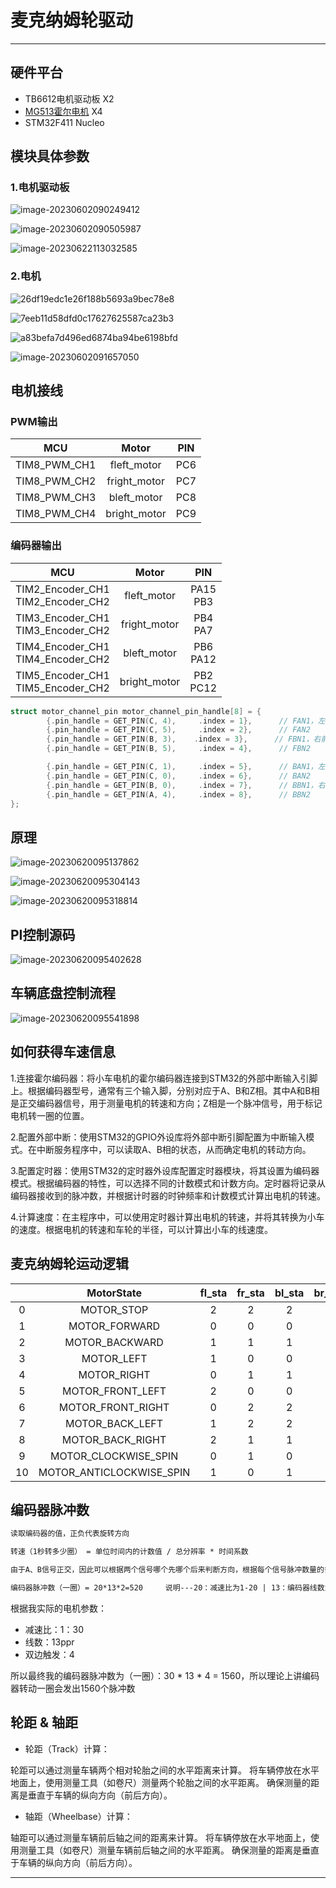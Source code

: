 # 麦克纳姆轮驱动

---

## 硬件平台

* TB6612电机驱动板 X2
* [MG513霍尔电机](https://m.tb.cn/h.UD7tDLJ?tk=tviCdpFKvkb) X4
* STM32F411 Nucleo

## 模块具体参数

### 1.电机驱动板

![image-20230602090249412](https://cdn.jsdelivr.net/gh/kurisaW/picbed/img2023/202306020902495.png)

![image-20230602090505987](https://cdn.jsdelivr.net/gh/kurisaW/picbed/img2023/202306020905075.png)

![image-20230622113032585](https://cdn.jsdelivr.net/gh/kurisaW/picbed/img2023/202306221130963.png)

### 2.电机

![26df19edc1e26f188b5693a9bec78e8](https://cdn.jsdelivr.net/gh/kurisaW/picbed/img2023/202306221830753.jpg)

![7eeb11d58dfd0c17627625587ca23b3](https://cdn.jsdelivr.net/gh/kurisaW/picbed/img2023/202306221831284.jpg)

![a83befa7d496ed6874ba94be6198bfd](https://cdn.jsdelivr.net/gh/kurisaW/picbed/img2023/202306221831620.jpg)

![image-20230602091657050](https://cdn.jsdelivr.net/gh/kurisaW/picbed/img2023/202306020916107.png)

## 电机接线

### PWM输出

|     MCU      |    Motor     | PIN  |
| :----------: | :----------: | :--: |
| TIM8_PWM_CH1 | fleft_motor  | PC6  |
| TIM8_PWM_CH2 | fright_motor | PC7  |
| TIM8_PWM_CH3 | bleft_motor  | PC8  |
| TIM8_PWM_CH4 | bright_motor | PC9  |

### 编码器输出

|                  MCU                   |    Motor     |      PIN      |
| :------------------------------------: | :----------: | :-----------: |
| TIM2_Encoder_CH1<br />TIM2_Encoder_CH2 | fleft_motor  | PA15<br />PB3 |
| TIM3_Encoder_CH1<br />TIM3_Encoder_CH2 | fright_motor | PB4<br />PA7  |
| TIM4_Encoder_CH1<br />TIM4_Encoder_CH2 | bleft_motor  | PB6<br />PA12 |
| TIM5_Encoder_CH1<br />TIM5_Encoder_CH2 | bright_motor | PB2<br />PC12 |

```c
struct motor_channel_pin motor_channel_pin_handle[8] = {
        {.pin_handle = GET_PIN(C, 4),     .index = 1},      // FAN1，左前轮
        {.pin_handle = GET_PIN(C, 5),     .index = 2},      // FAN2
        {.pin_handle = GET_PIN(B, 3),    .index = 3},      // FBN1，右前轮
        {.pin_handle = GET_PIN(B, 5),     .index = 4},      // FBN2

        {.pin_handle = GET_PIN(C, 1),     .index = 5},      // BAN1，左后轮
        {.pin_handle = GET_PIN(C, 0),     .index = 6},      // BAN2
        {.pin_handle = GET_PIN(B, 0),     .index = 7},      // BBN1，右后轮
        {.pin_handle = GET_PIN(A, 4),     .index = 8},      // BBN2
};
```

## 原理

![image-20230620095137862](https://cdn.jsdelivr.net/gh/kurisaW/picbed/img2023/202306200951843.png)

![image-20230620095304143](https://cdn.jsdelivr.net/gh/kurisaW/picbed/img2023/202306200953210.png)

![image-20230620095318814](https://cdn.jsdelivr.net/gh/kurisaW/picbed/img2023/202306200953897.png)

## PI控制源码

![image-20230620095402628](https://cdn.jsdelivr.net/gh/kurisaW/picbed/img2023/202306200954711.png)

## 车辆底盘控制流程

![image-20230620095541898](https://cdn.jsdelivr.net/gh/kurisaW/picbed/img2023/202306200955046.png)

## 如何获得车速信息

1.连接霍尔编码器：将小车电机的霍尔编码器连接到STM32的外部中断输入引脚上。根据编码器型号，通常有三个输入脚，分别对应于A、B和Z相。其中A和B相是正交编码器信号，用于测量电机的转速和方向；Z相是一个脉冲信号，用于标记电机转一圈的位置。

2.配置外部中断：使用STM32的GPIO外设库将外部中断引脚配置为中断输入模式。在中断服务程序中，可以读取A、B相的状态，从而确定电机的转动方向。

3.配置定时器：使用STM32的定时器外设库配置定时器模块，将其设置为编码器模式。根据编码器的特性，可以选择不同的计数模式和计数方向。定时器将记录从编码器接收到的脉冲数，并根据计时器的时钟频率和计数模式计算出电机的转速。

4.计算速度：在主程序中，可以使用定时器计算出电机的转速，并将其转换为小车的速度。根据电机的转速和车轮的半径，可以计算出小车的线速度。

## 麦克纳姆轮运动逻辑

|      |        MotorState        | fl_sta | fr_sta | bl_sta | br_sta |
| :--: | :----------------------: | :----: | :----: | :----: | :----: |
|  0   |        MOTOR_STOP        |   2    |   2    |   2    |   2    |
|  1   |      MOTOR_FORWARD       |   0    |   0    |   0    |   0    |
|  2   |      MOTOR_BACKWARD      |   1    |   1    |   1    |   1    |
|  3   |        MOTOR_LEFT        |   1    |   0    |   0    |   1    |
|  4   |       MOTOR_RIGHT        |   0    |   1    |   1    |   0    |
|  5   |     MOTOR_FRONT_LEFT     |   2    |   0    |   0    |   2    |
|  6   |    MOTOR_FRONT_RIGHT     |   0    |   2    |   2    |   0    |
|  7   |     MOTOR_BACK_LEFT      |   1    |   2    |   2    |   1    |
|  8   |     MOTOR_BACK_RIGHT     |   2    |   1    |   1    |   2    |
|  9   |   MOTOR_CLOCKWISE_SPIN   |   0    |   1    |   0    |   1    |
|  10  | MOTOR_ANTICLOCKWISE_SPIN |   1    |   0    |   1    |   0    |

## 编码器脉冲数

```md
读取编码器的值，正负代表旋转方向

转速（1秒转多少圈） = 单位时间内的计数值 / 总分辨率 * 时间系数

由于A、B信号正交，因此可以根据两个信号哪个先哪个后来判断方向，根据每个信号脉冲数量的多少及每圈电机产生多少脉冲数就可以算出当前行走的距离，如果再加上定时器的话还可以计算出速度。

编码器脉冲数（一圈）= 20*13*2=520		说明---20：减速比为1-20 | 13：编码器线数为13ppr | 2：上升沿和下降沿都会触发计数值（只使用A相），所以理论上编码器转动一圈会有520个脉冲
```

根据我实际的电机参数：

* 减速比：1：30
* 线数：13ppr
* 双边触发：4

所以最终我的编码器脉冲数为（一圈）：30 * 13 * 4 = 1560，所以理论上讲编码器转动一圈会发出1560个脉冲数

## 轮距 & 轴距

* 轮距（Track）计算：

轮距可以通过测量车辆两个相对轮胎之间的水平距离来计算。
将车辆停放在水平地面上，使用测量工具（如卷尺）测量两个轮胎之间的水平距离。
确保测量的距离是垂直于车辆的纵向方向（前后方向）。

* 轴距（Wheelbase）计算：

轴距可以通过测量车辆前后轴之间的距离来计算。
将车辆停放在水平地面上，使用测量工具（如卷尺）测量车辆前后轴之间的水平距离。
确保测量的距离是垂直于车辆的纵向方向（前后方向）。





---

